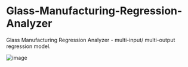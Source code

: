 # Glass-Manufacturing-Regression-Analyzer
Glass Manufacturing Regression Analyzer - multi-input/ multi-output regression model.

![image](https://github.com/juliuszlosinski/Glass-Manufacturing-Regression-Analyzer/assets/72278818/664cca47-dbf3-424c-a5f2-02ce415705d0)
